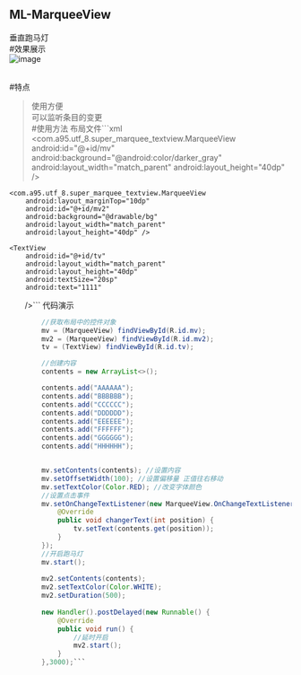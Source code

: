 ## ML-MarqueeView<br>
垂直跑马灯<br>
#效果展示<br>
![image](http://img.blog.csdn.net/20161211171718335?watermark/2/text/aHR0cDovL2Jsb2cuY3Nkbi5uZXQvd2VpeGluXzM2MDM1NDA2/font/5a6L5L2T/fontsize/400/fill/I0JBQkFCMA==/dissolve/70/gravity/Center)

<br>#特点
>使用方便<br>
>可以监听条目的变更<br>
#使用方法
>布局文件```xml
<com.a95.utf_8.super_marquee_textview.MarqueeView
        android:id="@+id/mv"
        android:background="@android:color/darker_gray"
        android:layout_width="match_parent"
        android:layout_height="40dp" />

    <com.a95.utf_8.super_marquee_textview.MarqueeView
        android:layout_marginTop="10dp"
        android:id="@+id/mv2"
        android:background="@drawable/bg"
        android:layout_width="match_parent"
        android:layout_height="40dp" />

    <TextView
        android:id="@+id/tv"
        android:layout_width="match_parent"
        android:layout_height="40dp"
        android:textSize="20sp"
        android:text="1111"
        />```
代码演示
```java
        //获取布局中的控件对象
        mv = (MarqueeView) findViewById(R.id.mv);
        mv2 = (MarqueeView) findViewById(R.id.mv2);
        tv = (TextView) findViewById(R.id.tv);

        //创建内容
        contents = new ArrayList<>();

        contents.add("AAAAAA");
        contents.add("BBBBBB");
        contents.add("CCCCCC");
        contents.add("DDDDDD");
        contents.add("EEEEEE");
        contents.add("FFFFFF");
        contents.add("GGGGGG");
        contents.add("HHHHHH");


        mv.setContents(contents); //设置内容
        mv.setOffsetWidth(100); //设置偏移量 正值往右移动
        mv.setTextColor(Color.RED); //改变字体颜色
        //设置点击事件
        mv.setOnChangeTextListener(new MarqueeView.OnChangeTextListener() {
            @Override
            public void changerText(int position) {
                tv.setText(contents.get(position));
            }
        });
        //开启跑马灯
        mv.start();
        
        mv2.setContents(contents);
        mv2.setTextColor(Color.WHITE);
        mv2.setDuration(500);
        
        new Handler().postDelayed(new Runnable() {
            @Override
            public void run() {
                //延时开启
                mv2.start();
            }
        },3000);```
